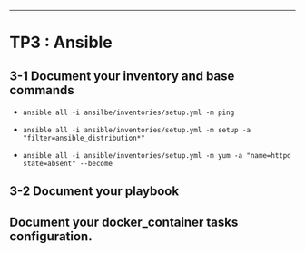 ___
# TP3 : Ansible

## 3-1 Document your inventory and base commands

- `ansible all -i ansilbe/inventories/setup.yml -m ping`

- `ansible all -i ansible/inventories/setup.yml -m setup -a "filter=ansible_distribution*"`

- `ansible all -i ansible/inventories/setup.yml -m yum -a "name=httpd state=absent" --become`

## 3-2 Document your playbook

## Document your docker_container tasks configuration.